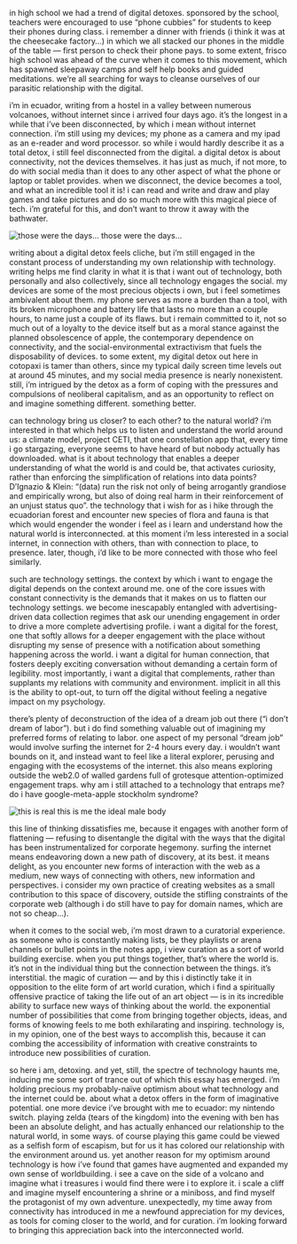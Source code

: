 
in high school we had a trend of digital detoxes. sponsored by the school, teachers were encouraged to use “phone cubbies” for students to keep their phones during class. i remember a dinner with friends (i think it was at the cheesecake factory…) in which we all stacked our phones in the middle of the table — first person to check their phone pays. to some extent, frisco high school was ahead of the curve when it comes to this movement, which has spawned sleepaway camps and self help books and guided meditations. we’re all searching for ways to cleanse ourselves of our parasitic relationship with the digital.

i’m in ecuador, writing from a hostel in a valley between numerous volcanoes, without internet since i arrived four days ago. it’s the longest in a while that i’ve been disconnected, by which i mean without internet connection. i’m still using my devices; my phone as a camera and my ipad as an e-reader and word processor. so while i would hardly describe it as a total detox, i still feel disconnected from the digital. a digital detox is about connectivity, not the devices themselves. it has just as much, if not more, to do with social media than it does to any other aspect of what the phone or laptop or tablet provides. when we disconnect, the device becomes a tool, and what an incredible tool it is! i can read and write and draw and play games and take pictures and do so much more with this magical piece of tech. i’m grateful for this, and don’t want to throw it away with the bathwater. 

![those were the days...](https://d2w9rnfcy7mm78.cloudfront.net/28117598/original_f56a53885bd04a3669edeb4d9efc45f9.png?1715778780?bc=0)
those were the days...

writing about a digital detox feels cliche, but i’m still engaged in the constant process of understanding my own relationship with technology. writing helps me find clarity in what it is that i want out of technology, both personally and also collectively, since all technology engages the social. my devices are some of the most precious objects i own, but i feel sometimes ambivalent about them. my phone serves as more a burden than a tool, with its broken microphone and battery life that lasts no more than a couple hours, to name just a couple of its flaws. but i remain committed to it, not so much out of a loyalty to the device itself but as a moral stance against the planned obsolescence of apple, the contemporary dependence on connectivity, and the social-environmental extractivism that fuels the disposability of devices. to some extent, my digital detox out here in cotopaxi is tamer than others, since my typical daily screen time levels out at around 45 minutes, and my social media presence is nearly nonexistent. still, i’m intrigued by the detox as a form of coping with the pressures and compulsions of neoliberal capitalism, and as an opportunity to reflect on and imagine something different. something better.

can technology bring us closer? to each other? to the natural world? i’m interested in that which helps us to listen and understand the world around us: a climate model, project CETI, that one constellation app that, every time i go stargazing, everyone seems to have heard of but nobody actually has downloaded. what is it about technology that enables a deeper understanding of what the world is and could be, that activates curiosity, rather than enforcing the simplification of relations into data points? D’Ignazio & Klein: “(data) run the risk not only of being arrogantly grandiose and empirically wrong, but also of doing real harm in their reinforcement of an unjust status quo”. the technology that i wish for as i hike through the ecuadorian forest and encounter new species of flora and fauna is that which would engender the wonder i feel as i learn and understand how the natural world is interconnected. at this moment i’m less interested in a social internet, in connection with others, than with connection to place, to presence. later, though, i’d like to be more connected with those who feel similarly.

such are technology settings. the context by which i want to engage the digital depends on the context around me. one of the core issues with constant connectivity is the demands that it makes on us to flatten our technology settings. we become inescapably entangled with advertising-driven data collection regimes that ask our unending engagement in order to drive a more complete advertising profile. i want a digital for the forest, one that softly allows for a deeper engagement with the place without disrupting my sense of presence with a notification about something happening across the world. i want a digital for human connection, that fosters deeply exciting conversation without demanding a certain form of legibility. most importantly, i want a digital that complements, rather than supplants my relations with community and environment. implicit in all this is the ability to opt-out, to turn off the digital without feeling a negative impact on my psychology.

there’s plenty of deconstruction of the idea of a dream job out there (“i don’t dream of labor”). but i do find something valuable out of imagining my preferred forms of relating to labor. one aspect of my personal “dream job” would involve surfing the internet for 2-4 hours every day. i wouldn’t want bounds on it, and instead want to feel like a literal explorer, perusing and engaging with the ecosystems of the internet. this also means exploring outside the web2.0 of walled gardens full of grotesque attention-optimized engagement traps. why am i still attached to a technology that entraps me? do i have google-meta-apple stockholm syndrome?

![this is real this is me](https://d2w9rnfcy7mm78.cloudfront.net/2898901/original_6c1bcc8187b77baee37e03c74a1e601a.png?1539953352?bc=1)
the ideal male body

this line of thinking dissatisfies me, because it engages with another form of flattening — refusing to disentangle the digital with the ways that the digital has been instrumentalized for corporate hegemony. surfing the internet means endeavoring down a new path of discovery, at its best. it means delight, as you encounter new forms of interaction with the web as a medium, new ways of connecting with others, new information and perspectives. i consider my own practice of creating websites as a small contribution to this space of discovery, outside the stifling constraints of the corporate web (although i do still have to pay for domain names, which are not so cheap…).

when it comes to the social web, i’m most drawn to a curatorial experience. as someone who is constantly making lists, be they playlists or arena channels or bullet points in the notes app, i view curation as a sort of world building exercise. when you put things together, that’s where the world is. it’s not in the individual thing but the connection between the things. it’s interstitial. the magic of curation — and by this i distinctly take it in opposition to the elite form of art world curation, which i find a spiritually offensive practice of taking the life out of an art object — is in its incredible ability to surface new ways of thinking about the world. the exponential number of possibilities that come from bringing together objects, ideas, and forms of knowing feels to me both exhilarating and inspiring. technology is, in my opinion, one of the best ways to accomplish this, because it can combing the accessibility of information with creative constraints to introduce new possibilities of curation. 

so here i am, detoxing. and yet, still, the spectre of technology haunts me, inducing me some sort of trance out of which this essay has emerged. i’m holding precious my probably-naïve optimism about what technology and the internet could be. about what a detox offers in the form of imaginative potential. one more device i’ve brought with me to ecuador: my nintendo switch. playing zelda (tears of the kingdom) into the evening with ben has been an absolute delight, and has actually enhanced our relationship to the natural world, in some ways. of course playing this game could be viewed as a selfish form of escapism, but for us it has colored our relationship with the environment around us. yet another reason for my optimism around technology is how i’ve found that games have augmented and expanded my own sense of worldbuilding. i see a cave on the side of a volcano and imagine what i treasures i would find there were i to explore it. i scale a cliff and imagine myself encountering a shrine or a miniboss, and find myself the protagonist of my own adventure. unexpectedly, my time away from connectivity has introduced in me a newfound appreciation for my devices, as tools for coming closer to the world, and for curation. i’m looking forward to bringing this appreciation back into the interconnected world.